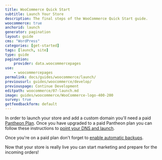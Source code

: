 ```yaml
---
title: WooCommerce Quick Start
subtitle: Launch Your Store
description: The final steps of the WooCommerce Quick Start guide.
woocommerce: true
anchorid: launch
generator: pagination
layout: guide
cms: "WordPress"
categories: [get-started]
tags: [launch, site]
type: guide
pagination:
    provider: data.woocommercepages
use:
    - woocommercepages
permalink: docs/guides/woocommerce/launch/
previousurl: guides/woocommerce/develop/
previouspage: Continue Development
editpath: woocommerce/07-launch.md
image: guides/woocommerce/WooCommerce-logo-400-200
survey: true
getfeedbackform: default
---
```

In order to launch your store and add a custom domain you'll need a paid [Pantheon Plan](/guides/legacy-dashboard/site-plan). Once you have upgraded to a paid Pantheon plan you can follow these instructions to [point your DNS and launch](/guides/launch).

Once you're on a paid plan don't forget to [enable automatic backups](/guides/launch/launch-check).

Now that your store is really live you can start marketing and prepare for the incoming orders!
